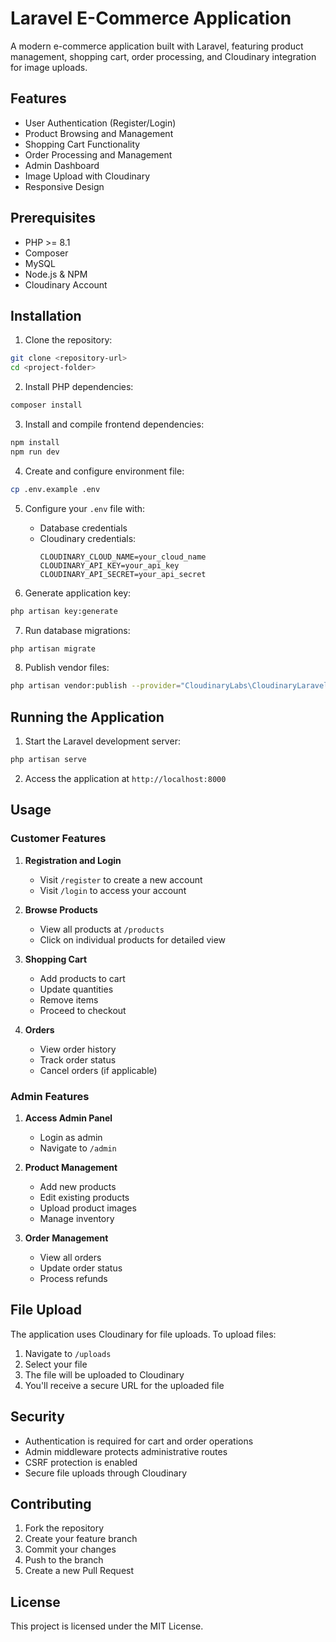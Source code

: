 # Laravel E-Commerce Application

A modern e-commerce application built with Laravel, featuring product management, shopping cart, order processing, and Cloudinary integration for image uploads.

## Features

- User Authentication (Register/Login)
- Product Browsing and Management
- Shopping Cart Functionality
- Order Processing and Management
- Admin Dashboard
- Image Upload with Cloudinary
- Responsive Design

## Prerequisites

- PHP >= 8.1
- Composer
- MySQL
- Node.js & NPM
- Cloudinary Account

## Installation

1. Clone the repository:
```bash
git clone <repository-url>
cd <project-folder>
```

2. Install PHP dependencies:
```bash
composer install
```

3. Install and compile frontend dependencies:
```bash
npm install
npm run dev
```

4. Create and configure environment file:
```bash
cp .env.example .env
```

5. Configure your `.env` file with:
   - Database credentials
   - Cloudinary credentials:
     ```
     CLOUDINARY_CLOUD_NAME=your_cloud_name
     CLOUDINARY_API_KEY=your_api_key
     CLOUDINARY_API_SECRET=your_api_secret
     ```

6. Generate application key:
```bash
php artisan key:generate
```

7. Run database migrations:
```bash
php artisan migrate
```

8. Publish vendor files:
```bash
php artisan vendor:publish --provider="CloudinaryLabs\CloudinaryLaravel\CloudinaryServiceProvider"
```

## Running the Application

1. Start the Laravel development server:
```bash
php artisan serve
```

2. Access the application at `http://localhost:8000`

## Usage

### Customer Features

1. **Registration and Login**
   - Visit `/register` to create a new account
   - Visit `/login` to access your account

2. **Browse Products**
   - View all products at `/products`
   - Click on individual products for detailed view

3. **Shopping Cart**
   - Add products to cart
   - Update quantities
   - Remove items
   - Proceed to checkout

4. **Orders**
   - View order history
   - Track order status
   - Cancel orders (if applicable)

### Admin Features

1. **Access Admin Panel**
   - Login as admin
   - Navigate to `/admin`

2. **Product Management**
   - Add new products
   - Edit existing products
   - Upload product images
   - Manage inventory

3. **Order Management**
   - View all orders
   - Update order status
   - Process refunds

## File Upload

The application uses Cloudinary for file uploads. To upload files:

1. Navigate to `/uploads`
2. Select your file
3. The file will be uploaded to Cloudinary
4. You'll receive a secure URL for the uploaded file

## Security

- Authentication is required for cart and order operations
- Admin middleware protects administrative routes
- CSRF protection is enabled
- Secure file uploads through Cloudinary

## Contributing

1. Fork the repository
2. Create your feature branch
3. Commit your changes
4. Push to the branch
5. Create a new Pull Request

## License

This project is licensed under the MIT License.
